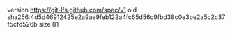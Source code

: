 version https://git-lfs.github.com/spec/v1
oid sha256:4d5d46912425e2a9ae9feb122a4fc65d56c9fbd38c0e3be2a5c2c37f5cfd526b
size 81
